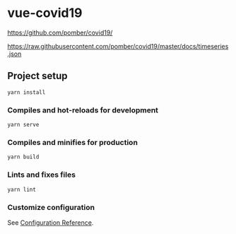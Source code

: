 # vue-covid19

https://github.com/pomber/covid19/

https://raw.githubusercontent.com/pomber/covid19/master/docs/timeseries.json

## Project setup
```
yarn install
```

### Compiles and hot-reloads for development
```
yarn serve
```

### Compiles and minifies for production
```
yarn build
```

### Lints and fixes files
```
yarn lint
```

### Customize configuration
See [Configuration Reference](https://cli.vuejs.org/config/).
